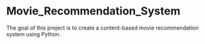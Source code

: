 # Movie_Recommendation_System
The goal of this project is to create a content-based movie recommendation system using Python.
